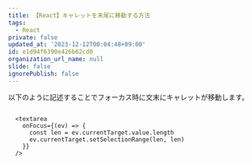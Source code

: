 ```yaml
---
title: 【React】キャレットを末尾に移動する方法
tags:
  - React
private: false
updated_at: '2023-12-12T00:04:48+09:00'
id: e1d94f6390e426b62cd0
organization_url_name: null
slide: false
ignorePublish: false
---
```

以下のように記述することでフォーカス時に文末にキャレットが移動します。

```tsx

  <textarea
    onFocus={(ev) => {
      const len = ev.currentTarget.value.length
      ev.currentTarget.setSelectionRange(len, len)
    }}
  />


```
